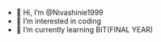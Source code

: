 - 👋 Hi, I’m @Nivashinie1999
- 👀 I’m interested in coding
- 🌱 I’m currently learning BIT(FINAL YEAR)


<!---
Nivashinie1999/Nivashinie1999 is a ✨ special ✨ repository because its `README.md` (this file) appears on your GitHub profile.
You can click the Preview link to take a look at your changes.
--->
